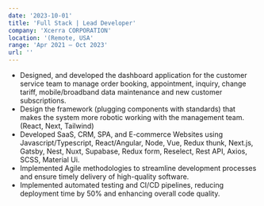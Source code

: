 ```yaml
---
date: '2023-10-01'
title: 'Full Stack | Lead Developer'
company: 'Xcerra CORPORATION'
location: '(Remote, USA'
range: 'Apr 2021 – Oct 2023'
url: ''
---
```


- Designed, and developed the dashboard application for the customer service team to manage order booking, appointment, inquiry, change tariff, mobile/broadband data maintenance and new customer subscriptions.
- Design the framework (plugging components with standards) that makes the system more robotic working with the management team. (React, Next, Tailwind)
- Developed SaaS, CRM, SPA, and E-commerce Websites using Javascript/Typescript, React/Angular, Node, Vue, Redux thunk, Next.js, Gatsby, Nest, Nuxt, Supabase, Redux form, Reselect, Rest API, Axios, SCSS, Material Ui.
- Implemented Agile methodologies to streamline development processes and ensure timely delivery of high-quality software.
-	Implemented automated testing and CI/CD pipelines, reducing deployment time by 50% and enhancing overall code quality.

